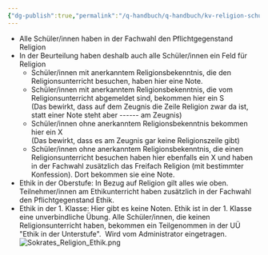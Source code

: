 ```yaml
---
{"dg-publish":true,"permalink":"/q-handbuch/q-handbuch/kv-religion-schulnachricht/"}
---
```


- Alle Schüler/innen haben in der Fachwahl den Pflichtgegenstand Religion
- In der Beurteilung haben deshalb auch alle Schüler/innen ein Feld für Religion
    - Schüler/innen mit anerkanntem Religionsbekenntnis, die den Religionsunterricht besuchen, haben hier eine Note.
    - Schüler/innen mit anerkanntem Religionsbekenntnis, die vom Religionsunterricht abgemeldet sind, bekommen hier ein S  
        (Das bewirkt, dass auf dem Zeugnis die Zeile Religion zwar da ist, statt einer Note steht aber ------ am Zeugnis)
    - Schüler/innen ohne anerkanntem Religionsbekenntnis bekommen hier ein X  
        (Das bewirkt, dass es am Zeugnis gar keine Religionszeile gibt)
    - Schüler/innen ohne anerkanntem Religionsbekenntnis, die einen Religionsunterricht besuchen haben hier ebenfalls ein X und haben in der Fachwahl zusätzlich das Freifach Religion (mit bestimmter Konfession). Dort bekommen sie eine Note.
- Ethik in der Oberstufe: In Bezug auf Religion gilt alles wie oben. Teilnehmer/innen am Ethikunterricht haben zusätzlich in der Fachwahl den Pflichtgegenstand Ethik.
- Ethik in der 1. Klasse: Hier gibt es keine Noten. Ethik ist in der 1. Klasse eine unverbindliche Übung. Alle Schüler/innen, die keinen Religionsunterricht haben, bekommen ein Teilgenommen in der UÜ "Ethik in der Unterstufe".  Wird vom Administrator eingetragen.
![Sokrates_Religion_Ethik.png](/img/user/Q-Handbuch/Bilder/Sokrates_Religion_Ethik.png)